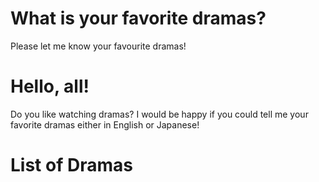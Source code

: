 # What is your favorite dramas?
Please let me know your favourite dramas!

# Hello, all!
Do you like watching dramas? I would be happy if you could tell me your favorite dramas either in English or Japanese!

# List of Dramas

